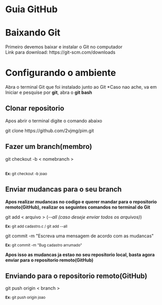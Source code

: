 # Guia GitHub
<h1>Baixando Git</h1>
<p>Primeiro devemos baixar e instalar o Git no computador <br>
Link para download: https://git-scm.com/downloads
</p>

<h1>Configurando o ambiente</h1>
<p>Abra o terminal Git que foi instalado junto ao Git
*Caso nao ache, va em Iniciar e pesquise por <strong>git</strong>, abra o <strong>git bash</strong>
</p>

<h2>Clonar repositorio</h2>
<p>Apos abrir o terminal digite o comando abaixo</p>
<p>git clone https://github.com/2vjmg/pim.git</p>

<h2>Fazer um branch(membro)</h2>
<p>git checkout -b < nomebranch > </p> <br>
<small><strong>Ex: </strong>git checkout -b joao</small>

<h2>Enviar mudancas para o seu branch</h2>
<p><strong>Apos realizar mudancas no codigo e querer mandar para o repositorio remoto(GitHub), realizar os seguintes comandos no terminal do Git</strong></p>

<p>git add < arquivo > (<i>--all (caso deseje enviar todos os arquivos)</i>)</p>
<small><strong>Ex: </strong>git add cadastro.c / git add --all</small>
<br>
<p>git commit -m "Escreva uma mensagem de acordo com as mudancas"</p>
<small><strong>Ex: </strong>git commit -m "Bug cadastro arrumado"</small>

<p><strong>Apos isso as mudancas ja estao no seu repositorio local, basta agora enviar para o repositorio remoto(GitHub)</strong></p>

<h2>Enviando para o repositorio remoto(GitHub)</h2>
<p>git push origin < branch ></p>
<small><strong>Ex: </strong>git push origin joao</small>
